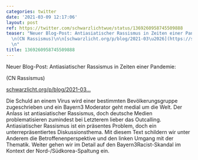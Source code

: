 ```yaml
---
categories: twitter
date: '2021-03-09 12:17:06'
layout: post
ref: https://twitter.com/schwarzlichtwue/status/1369260958745509888
teaser: "Neuer Blog-Post: Antiasiatischer Rassismus in Zeiten einer Pandemie:\n\n\n\
  \n(CN Rassismus)\n\n[schwarzlicht.org/p/blog/2021-03\u2026](https://schwarzlicht.org/p/blog/2021-03-08-antiasiatischer-rassismus.html)\n\
  \n"
title: 1369260958745509888
---
```

Neuer Blog-Post: Antiasiatischer Rassismus in Zeiten einer Pandemie:



(CN Rassismus)

[schwarzlicht.org/p/blog/2021-03…](https://schwarzlicht.org/p/blog/2021-03-08-antiasiatischer-rassismus.html)


Die Schuld an einem Virus wird einer bestimmten Bevölkerungsgruppe zugeschrieben und ein Bayern3 Moderator geht medial um die Welt. Der Anlass ist antiasiatischer Rassismus, doch deutsche Medien problematisieren zumindest bei Letzterem lieber das Outcalling.
Antiasiatischer Rassismus ist ein präsentes Problem, doch ein unterrepräsentiertes Diskussionsthema. Mit diesem Text schildern wir unter Anderem die Betroffenenperspektive und den linken Umgang mit der Thematik.
Weiter gehen wir im Detail auf den Bayern3Racist-Skandal im Kontext der Nord-/Südkorea-Spaltung ein.